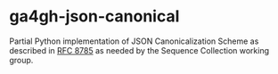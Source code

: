 # ga4gh-json-canonical

Partial Python implementation of JSON Canonicalization Scheme as described in 
[RFC 8785](https://www.rfc-editor.org/rfc/rfc8785.html) as needed by the
Sequence Collection working group.
